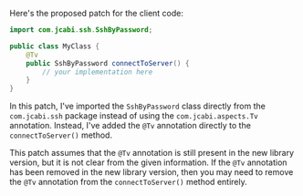 Here's the proposed patch for the client code:

```java
import com.jcabi.ssh.SshByPassword;

public class MyClass {
    @Tv
    public SshByPassword connectToServer() {
        // your implementation here
    }
}
```

In this patch, I've imported the `SshByPassword` class directly from the `com.jcabi.ssh` package instead of using the `com.jcabi.aspects.Tv` annotation. Instead, I've added the `@Tv` annotation directly to the `connectToServer()` method.

This patch assumes that the `@Tv` annotation is still present in the new library version, but it is not clear from the given information. If the `@Tv` annotation has been removed in the new library version, then you may need to remove the `@Tv` annotation from the `connectToServer()` method entirely.